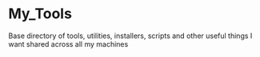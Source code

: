 # My_Tools
Base directory of tools, utilities, installers, scripts and other useful things I want shared across all my machines
